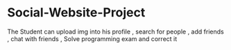 # Social-Website-Project
The Student can upload img into his profile , search for people , add friends , chat with friends , Solve programming exam and correct it
